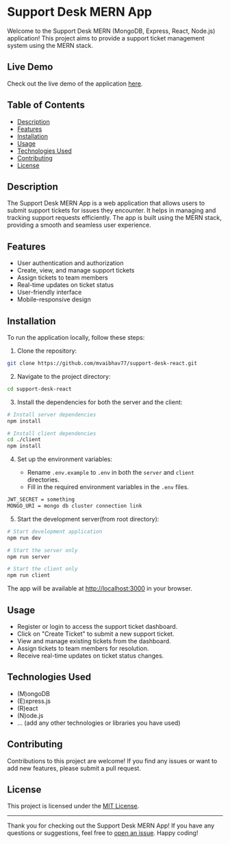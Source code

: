 # Support Desk MERN App

Welcome to the Support Desk MERN (MongoDB, Express, React, Node.js) application! This project aims to provide a support ticket management system using the MERN stack.

## Live Demo

Check out the live demo of the application [here](https://vaibhav-support-desk.onrender.com/).

## Table of Contents

- [Description](#description)
- [Features](#features)
- [Installation](#installation)
- [Usage](#usage)
- [Technologies Used](#technologies-used)
- [Contributing](#contributing)
- [License](#license)

## Description

The Support Desk MERN App is a web application that allows users to submit support tickets for issues they encounter. It helps in managing and tracking support requests efficiently. The app is built using the MERN stack, providing a smooth and seamless user experience.

## Features

- User authentication and authorization
- Create, view, and manage support tickets
- Assign tickets to team members
- Real-time updates on ticket status
- User-friendly interface
- Mobile-responsive design

## Installation

To run the application locally, follow these steps:

1. Clone the repository:

```bash
git clone https://github.com/mvaibhav77/support-desk-react.git
```

2. Navigate to the project directory:

```bash
cd support-desk-react
```

3. Install the dependencies for both the server and the client:

```bash
# Install server dependencies
npm install

# Install client dependencies
cd ./client
npm install
```

4. Set up the environment variables:

   - Rename `.env.example` to `.env` in both the `server` and `client` directories.
   - Fill in the required environment variables in the `.env` files.
  ```bash
  JWT_SECRET = something
  MONGO_URI = mongo db cluster connection link
  ```
    

5. Start the development server(from root directory):

```bash
# Start development application
npm run dev

# Start the server only
npm run server

# Start the client only
npm run client
```

The app will be available at [http://localhost:3000](http://localhost:3000) in your browser.

## Usage

- Register or login to access the support ticket dashboard.
- Click on "Create Ticket" to submit a new support ticket.
- View and manage existing tickets from the dashboard.
- Assign tickets to team members for resolution.
- Receive real-time updates on ticket status changes.

## Technologies Used

- (M)ongoDB
- (E)xpress.js
- (R)eact
- (N)ode.js
- ... (add any other technologies or libraries you have used)

## Contributing

Contributions to this project are welcome! If you find any issues or want to add new features, please submit a pull request.

## License

This project is licensed under the [MIT License](LICENSE).

---

Thank you for checking out the Support Desk MERN App! If you have any questions or suggestions, feel free to [open an issue](https://github.com/mvaibhav77/support-desk-react/issues). Happy coding!
